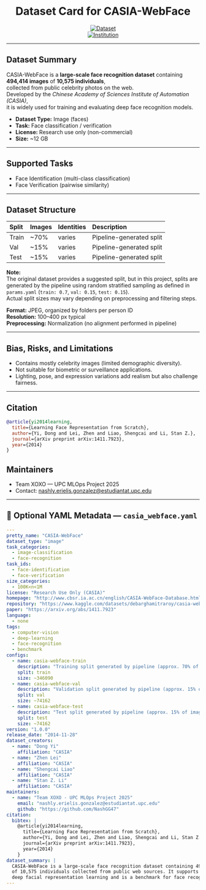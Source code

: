 <div align="center">

# Dataset Card for CASIA-WebFace  

[![Dataset](https://img.shields.io/badge/Dataset-CASIA--WebFace-orange.svg)](https://www.kaggle.com/datasets/debarghamitraroy/casia-webface)  
[![Institution](https://img.shields.io/badge/Institution-CASIA-blue.svg)](http://www.cbsr.ia.ac.cn/english/CASIA-WebFace-Database.html)  

</div>

---

## Dataset Summary

CASIA-WebFace is a **large-scale face recognition dataset** containing **494,414 images** of **10,575 individuals**,  
collected from public celebrity photos on the web.  
Developed by the *Chinese Academy of Sciences Institute of Automation (CASIA)*,  
it is widely used for training and evaluating deep face recognition models.

- **Dataset Type:** Image (faces)  
- **Task:** Face classification / verification  
- **License:** Research use only (non-commercial)  
- **Size:** ~12 GB  

---

## Supported Tasks

- Face Identification (multi-class classification)  
- Face Verification (pairwise similarity)  

---

## Dataset Structure

| Split | Images | Identities | Description |
|:------|:-------|:------------|:-------------|
| Train | ~70%   | varies | Pipeline-generated split |
| Val   | ~15%   | varies | Pipeline-generated split |
| Test  | ~15%   | varies | Pipeline-generated split |

**Note:**  
The original dataset provides a suggested split, but in this project, splits are generated by the pipeline using random stratified sampling as defined in `params.yaml` (`train: 0.7`, `val: 0.15`, `test: 0.15`).  
Actual split sizes may vary depending on preprocessing and filtering steps.

**Format:** JPEG, organized by folders per person ID  
**Resolution:** 100–400 px typical  
**Preprocessing:** Normalization (no alignment performed in pipeline)  

---

## Bias, Risks, and Limitations

- Contains mostly celebrity images (limited demographic diversity).  
- Not suitable for biometric or surveillance applications.  
- Lighting, pose, and expression variations add realism but also challenge fairness.  

---

## Citation

```bibtex
@article{yi2014learning,
  title={Learning Face Representation from Scratch},
  author={Yi, Dong and Lei, Zhen and Liao, Shengcai and Li, Stan Z.},
  journal={arXiv preprint arXiv:1411.7923},
  year={2014}
}
```

## Maintainers

- Team XOXO — UPC MLOps Project 2025
- Contact: nashly.erielis.gonzalez@estudiantat.upc.edu

---

## 🧾 **Optional YAML Metadata — `casia_webface.yaml`**

```yaml
---
pretty_name: "CASIA-WebFace"
dataset_type: "image"
task_categories:
  - image-classification
  - face-recognition
task_ids:
  - face-identification
  - face-verification
size_categories:
  - 100K<n<1M
license: "Research Use Only (CASIA)"
homepage: "http://www.cbsr.ia.ac.cn/english/CASIA-WebFace-Database.html"
repository: "https://www.kaggle.com/datasets/debarghamitraroy/casia-webface"
paper: "https://arxiv.org/abs/1411.7923"
language:
  - none
tags:
  - computer-vision
  - deep-learning
  - face-recognition
  - benchmark
configs:
  - name: casia-webface-train
    description: "Training split generated by pipeline (approx. 70% of images, stratified by identity)"
    split: train
    size: ~346090
  - name: casia-webface-val
    description: "Validation split generated by pipeline (approx. 15% of images, stratified by identity)"
    split: val
    size: ~74162
  - name: casia-webface-test
    description: "Test split generated by pipeline (approx. 15% of images, stratified by identity)"
    split: test
    size: ~74162
version: "1.0.0"
release_date: "2014-11-28"
dataset_creators:
  - name: "Dong Yi"
    affiliation: "CASIA"
  - name: "Zhen Lei"
    affiliation: "CASIA"
  - name: "Shengcai Liao"
    affiliation: "CASIA"
  - name: "Stan Z. Li"
    affiliation: "CASIA"
maintainers:
  - name: "Team XOXO - UPC MLOps Project 2025"
    email: "nashly.erielis.gonzalez@estudiantat.upc.edu"
    github: "https://github.com/NashGG47"
citation:
  bibtex: |
    @article{yi2014learning,
      title={Learning Face Representation from Scratch},
      author={Yi, Dong and Lei, Zhen and Liao, Shengcai and Li, Stan Z.},
      journal={arXiv preprint arXiv:1411.7923},
      year={2014}
    }
dataset_summary: |
  CASIA-WebFace is a large-scale face recognition dataset containing 494,414 images
  of 10,575 individuals collected from public web sources. It supports research on
  deep facial representation learning and is a benchmark for face recognition tasks.
---
